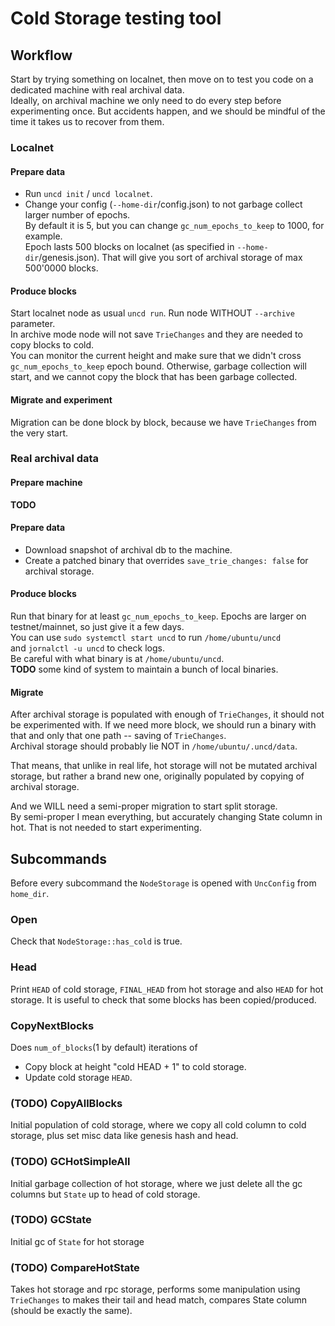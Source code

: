 # Cold Storage testing tool

## Workflow

Start by trying something on localnet,
then move on to test you code on a dedicated machine
with real archival data.  
Ideally, on archival machine we only need to do every step before experimenting once.
But accidents happen, and we should be mindful of the time it takes us
to recover from them.

### Localnet

#### Prepare data
- Run `uncd init` / `uncd localnet`.  
- Change your config (`--home-dir`/config.json)
to not garbage collect larger number of epochs.  
By default it is 5, 
but you can change `gc_num_epochs_to_keep` to 1000, for example.  
Epoch lasts 500 blocks on localnet (as specified in `--home-dir`/genesis.json).
That will give you sort of archival storage of max 500'0000 blocks.

#### Produce blocks
Start localnet node as usual `uncd run`.
Run node WITHOUT `--archive` parameter.  
In archive mode node will not save `TrieChanges`
and they are needed to copy blocks to cold.  
You can monitor the current height and make sure that we didn't cross
`gc_num_epochs_to_keep` epoch bound.
Otherwise, garbage collection will start,
and we cannot copy the block that has been garbage collected. 

#### Migrate and experiment
Migration can be done block by block,
because we have `TrieChanges` from the very start.

### Real archival data

#### Prepare machine
**TODO**

#### Prepare data
- Download snapshot of archival db to the machine.
- Create a patched binary that overrides `save_trie_changes: false`
for archival storage.

#### Produce blocks
Run that binary for at least `gc_num_epochs_to_keep`.
Epochs are larger on testnet/mainnet, so just give it a few days.  
You can use `sudo systemctl start uncd` to run `/home/ubuntu/uncd`  
and `jornalctl -u uncd` to check logs.  
Be careful with what binary is at `/home/ubuntu/uncd`.  
**TODO** some kind of system to maintain a bunch of local binaries.

#### Migrate
After archival storage is populated with enough of `TrieChanges`, 
it should not be experimented with. If we need more block, we should 
run a binary with that and only that one path -- saving of `TrieChanges`.  
Archival storage should probably lie NOT in `/home/ubuntu/.uncd/data`.

That means, that unlike in real life, hot storage will not be mutated
archival storage, but rather a brand new one,
originally populated by copying of archival storage. 

And we WILL need a semi-proper migration to start split storage.  
By semi-proper I mean everything, but accurately changing State
column in hot. That is not needed to start experimenting.

## Subcommands
Before every subcommand the `NodeStorage` is opened with `UncConfig`
from `home_dir`.

### Open
Check that `NodeStorage::has_cold` is true.

### Head
Print `HEAD` of cold storage, `FINAL_HEAD` from hot storage
and also `HEAD` for hot storage.
It is useful to check that some blocks has been copied/produced. 

### CopyNextBlocks
Does `num_of_blocks`(1 by default) iterations of
- Copy block at height "cold HEAD + 1" to cold storage.  
- Update cold storage `HEAD`.

### (TODO) CopyAllBlocks
Initial population of cold storage, where we copy all cold column
to cold storage, plus set misc data like genesis hash and head.

### (TODO) GCHotSimpleAll
Initial garbage collection of hot storage, where we just delete
all the gc columns but `State` up to head of cold storage.

### (TODO) GCState
Initial gc of `State` for hot storage

### (TODO) CompareHotState
Takes hot storage and rpc storage,
performs some manipulation using `TrieChanges`
to makes their tail and head match,
compares State column (should be exactly the same). 